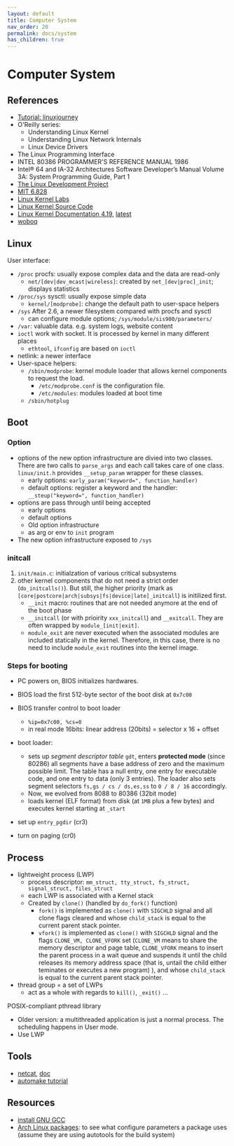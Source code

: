 ```yaml
---
layout: default
title: Computer System
nav_order: 20
permalink: docs/system
has_children: true
---
```



# Computer System 

## References

- [Tutorial: linuxjourney](https://linuxjourney.com/)
- O'Reilly series:
  - Understanding Linux Kernel
  - Understanding Linux Network Internals
  - Linux Device Drivers
- The Linux Programming Interface
- INTEL 80386 PROGRAMMER'S REFERENCE MANUAL 1986
- Intel® 64 and IA-32 Architectures Software Developer’s Manual Volume 3A: System Programming Guide, Part 1
- [The Linux Development Project](http://www.tldp.org/)
- [MIT 6.828](https://pdos.csail.mit.edu/6.828/2018/schedule.html)
- [Linux Kernel Labs](https://linux-kernel-labs.github.io/)
- [Linux Kernel Source Code](https://www.kernel.org/)
- [Linux Kernel Documentation 4.19](https://www.kernel.org/doc/html/v4.19/doc-guide/sphinx.html), [latest](https://www.kernel.org/doc/html/latest/index.html)
- [woboq](https://code.woboq.org/linux)

## Linux

User interface: 

- `/proc` procfs: usually expose complex data and the data are read-only
  - `net/[dev|dev_mcast|wireless]`: created by `net_[dev|proc]_init`; displays statistics
- `/proc/sys` sysctl: usually expose simple data
  - `kernel/[modprobe]`: change the default path to user-space helpers
- `/sys` After 2.6, a newer filesystem compared with procfs and sysctl
  - can configure module options; `/sys/module/sis900/parameters/`
- `/var`: valuable data. e.g. system logs, website content
- `ioctl` work with socket. It is processed by kernel in many different places
  - `ethtool`, `ifconfig` are based on `ioctl`
- netlink: a newer interface
- User-space helpers:
  - `/sbin/modprobe`: kernel module loader that allows kernel components to request the load.
    - `/etc/modprobe.conf` is the configuration file.
    - `/etc/modules`: modules loaded at boot time
  - `/sbin/hotplug` 

## Boot

### Option

- options of the new option infrastructure are divied into two classes. There are two calls to `parse_args` and each call takes care of one class. `linux/init.h` provides  `__setup_param` wrapper for these classes.
  - early options: `early_param("keyword=", function_handler)`
  - default options: register a keyword and the handler: `__steup("keyword=", function_handler)`
- options are pass through until being accepted
  - early options
  - default options
  - Old option infrastructure
  - as arg or env to `init` program
- The new option infrastructure exposed to `/sys`

### initcall

1. `init/main.c`: initialzation of various critical subsystems
2. other kernel components that do not need a strict order (`do_initcalls()`). But still, the higher priority (mark as `[core|postcore|arch|subsys|fs|device|late]_initcall`) is initilized first.
   - `__init` macro: routines that are not needed anymore at the end of the boot phase
   - `__initcall` (or with prioirity `xxx_initcall`) and `__exitcall`. They are often wrapped by `module_[init|exit]`.
   - `module_exit` are never executed when the associated modules are included statically in the kernel. Therefore, in this case, there is no need to include `module_exit` routines into the kernel image.

### Steps for booting

- PC powers on, BIOS initializes hardwares.
- BIOS load the first 512-byte sector of the boot disk at `0x7c00`
- BIOS transfer control to boot loader 
  - `%ip=0x7c00, %cs=0 `
  - in real mode 16bits: linear address (20bits) = selector x 16 + offset 
- boot loader: 
  - sets up *segment descriptor table* `gdt`, enters **protected mode** (since 80286)
    all segments have a base address of zero and the maximum possible limit. The table has a null entry, one entry for executable code, and one entry to data (only 3 entries). The loader also sets segment selectors `fs,gs / cs / ds,es,ss` to `0 / 8 / 16` accordingly.
  - Now, we evolved from 8088 to 80386 (32bit mode)
  - loads kernel (ELF format) from disk (at `1MB` plus a few bytes) and executes kernel starting at `_start`

- set up `entry_pgdir` (cr3)

- turn on paging (cr0)


## Process

- lightweight process (LWP)
  - process descriptor: `mm_struct, tty_struct, fs_struct, signal_struct, files_struct`
  - each LWP is associated with a Kernel stack
  - Created by `clone()`  (handled by `do_fork()` function)
    - `fork()` is implemented as `clone()` with `SIGCHLD` signal and all clone flags cleared and whose `child_stack` is equal to the current parent stack pointer.
    - `vfork()` is implemented as `clone()` with `SIGCHLD` signal and the flags `CLONE_VM, CLONE_VFORK`  set (`CLONE_VM` means to share the memory descriptor and page table, `CLONE_VFORK` means to insert the parent process in a wait queue and suspends it until the child releases its memory address space (that is, untail the child either teminates or executes a new program) ),  and whose `child_stack` is equal to the current parent stack pointer.
- thread group = a set of LWPs
  - act as a whole with regards to `kill()`, `_exit()` ...

POSIX-compliant pthread library

- Older version: a multithreaded application is just a normal process. The scheduling happens in User mode.
- Use LWP

## Tools

- [netcat](https://en.wikipedia.org/wiki/Netcat), [doc](http://man7.org/linux/man-pages/man1/ncat.1.html)
- [automake tutorial](https://thoughtbot.com/blog/the-magic-behind-configure-make-make-install)

## Resources

- [install GNU GCC](http://mirror.hust.edu.cn/gnu/gcc/)
- [Arch Linux packages](https://www.archlinux.org/packages/): to see what configure parameters a package uses (assume they are using autotools for the build system)
